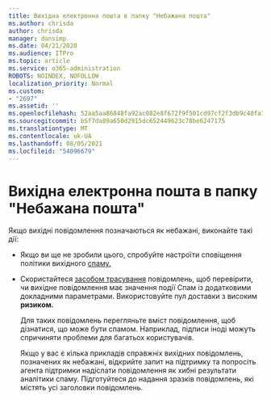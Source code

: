 ```yaml
---
title: Вихідна електронна пошта в папку "Небажана пошта"
ms.author: chrisda
author: chrisda
manager: dansimp
ms.date: 04/21/2020
ms.audience: ITPro
ms.topic: article
ms.service: o365-administration
ROBOTS: NOINDEX, NOFOLLOW
localization_priority: Normal
ms.custom:
- "2697"
ms.assetid: ''
ms.openlocfilehash: 52aa5aa86848fa92ac082e8f672f9f501cd97cf2f3db9c40fa745aa8ebccfbb1
ms.sourcegitcommit: b5f7da89a650d2915dc652449623c78be6247175
ms.translationtype: MT
ms.contentlocale: uk-UA
ms.lasthandoff: 08/05/2021
ms.locfileid: "54096679"
---
```

# <a name="outbound-email-to-junk-email-folder"></a>Вихідна електронна пошта в папку "Небажана пошта"

Якщо вихідні повідомлення позначаються як небажані, виконайте такі дії:

- Якщо ви ще не зробили цього, спробуйте настроїти сповіщення політики вихідного [спаму.](https://docs.microsoft.com/microsoft-365/security/office-365-security/configure-the-outbound-spam-policy)

- Скористайтеся [засобом трасування](https://docs.microsoft.com/microsoft-365/security/office-365-security/message-trace-scc) повідомлень, щоб перевірити,  чи вихідне повідомлення має значення події Спам із додатковими докладними параметрами. Використовуйте пул доставки з високим **ризиком.**

  Для таких повідомлень перегляньте вміст повідомлення, щоб дізнатися, що може бути спамом. Наприклад, підписи іноді можуть спричиняти проблеми для багатьох користувачів.

  Якщо у вас є кілька прикладів справжніх вихідних повідомлень, позначених як небажані, відкрийте запит на підтримку та попросіть агента підтримки надіслати повідомлення як хибні результати аналітики спаму. Підготуйтеся до надання зразків повідомлень, які містять усі заголовки повідомлень.
